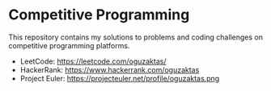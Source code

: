 # Competitive Programming

This repository contains my solutions to problems and coding challenges on competitive programming platforms.
- LeetCode: https://leetcode.com/oguzaktas/
- HackerRank: https://www.hackerrank.com/oguzaktas
- Project Euler: https://projecteuler.net/profile/oguzaktas.png

